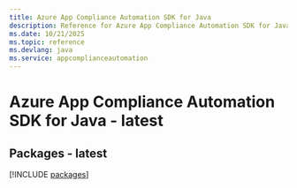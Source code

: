 ```yaml
---
title: Azure App Compliance Automation SDK for Java
description: Reference for Azure App Compliance Automation SDK for Java
ms.date: 10/21/2025
ms.topic: reference
ms.devlang: java
ms.service: appcomplianceautomation
---
```

# Azure App Compliance Automation SDK for Java - latest
## Packages - latest
[!INCLUDE [packages](app-compliance-automation-index.md)]